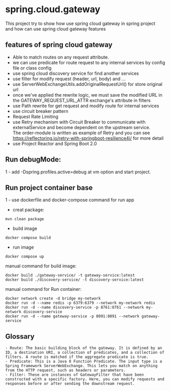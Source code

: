 # spring.cloud.gateway

This project try to show how use spring cloud gateway in spring project <br>
and how can use spring cloud gateway features

## features of spring cloud gateway
- Able to match routes on any request attribute.
- we can use predicate for route request to any internal services by config file or class config
- use spring cloud discovery service for find another services
- use filter for modify request (header, url, body) and ...
- use ServerWebExchangeUtils.addOriginalRequestUrl() for store original url
- once we've applied the rewrite logic, we must save the modified URL in the GATEWAY_REQUEST_URL_ATTR exchange's attribute in filters
- use Path rewrite for get request and modify route for internal services
- use circuit breaker pattern
- Request Rate Limiting
- use Retry mechanism with Circuit Breaker to communicate with externalService and become dependent on the upstream service. <br> The order-module is written as example of Retry and you can see https://reflectoring.io/retry-with-springboot-resilience4j/ for more detail 
- use Project Reactor and Spring Boot 2.0

## Run debugMode:
1 - add -Dspring.profiles.active=debug at vm option and start project.

## Run project container base
1 - use dockerfile and docker-compose command for run app

- creat package:
~~~
mvn clean package
~~~
- build image
~~~
docker compose build
~~~
- run image
~~~
docker compose up
~~~


manual command for build image:
~~~
docker build ./gateway-service/ -t gateway-service:latest
docker build ./discovery-service/ -t discovery-service:latest
~~~
manual command for Run container:
~~~
docker network create -d bridge my-network
docker run -d --name redis -p 6379:6379 --network my-network redis
docker run -d --name discovery-service -p 8761:8761 --network my-network discovery-service
docker run -d --name gateway-service -p 8091:8091 --network gateway-service
~~~


## Glossary
~~~
- Route: The basic building block of the gateway. It is defined by an ID, a destination URI, a collection of predicates, and a collection of filters. A route is matched if the aggregate predicate is true.
- Predicate: This is a Java 8 Function Predicate. The input type is a Spring Framework ServerWebExchange. This lets you match on anything from the HTTP request, such as headers or parameters.
- Filter: These are instances of GatewayFilter that have been constructed with a specific factory. Here, you can modify requests and responses before or after sending the downstream request.
~~~